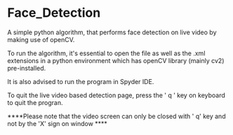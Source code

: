# Face_Detection

A simple python algorithm, that performs face detection on live video by making use of openCV.

To run the algorithm, it's essential to open the file as well as the .xml extensions in a python environment which has openCV library (mainly cv2) pre-installed.

It is also advised to run the program in Spyder IDE.


To quit the live video based detection page, press the ' q ' key on keyboard to quit the progran.


****Please note that the video screen can only be closed with ' q' key and not by the 'X' sign on window ****
